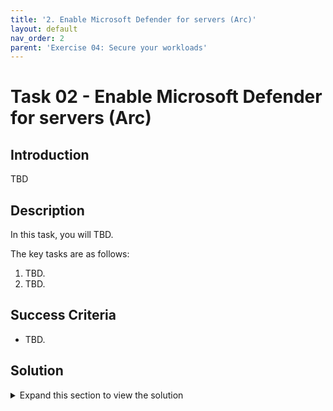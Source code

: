 ```yaml
---
title: '2. Enable Microsoft Defender for servers (Arc)'
layout: default
nav_order: 2
parent: 'Exercise 04: Secure your workloads'
---
```


# Task 02 - Enable Microsoft Defender for servers (Arc)

## Introduction

TBD

## Description

In this task, you will TBD.

The key tasks are as follows:
1. TBD.
2. TBD.

## Success Criteria

* TBD.

## Solution

<details markdown="block">
<summary>Expand this section to view the solution</summary>

TBD

</details>